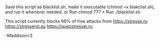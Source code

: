 Save this script as blacklist.sh, make it executable (chmod +x blakclist.sh), and run it whenever needed.
or
Run chmod 777 *
Run ./blacklist.sh

This script currently blocks 98% of free attacks from
https://stresse.ru
https://stresserst.su
https://quezstresser.ru

-Maddison<3
